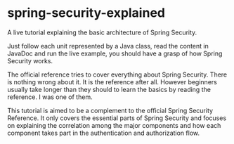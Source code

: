 # spring-security-explained
A live tutorial explaining the basic architecture of Spring Security.

Just follow each unit represented by a Java class, read the content in JavaDoc
and run the live example, you should have a grasp of how Spring Security works.

The official reference tries to cover everything about Spring Security.
There is nothing wrong about it. It is the reference after all. However beginners
usually take longer than they should to learn the basics by reading the reference.
I was one of them.

This tutorial is aimed to be a complement to the official Spring Security
Reference. It only covers the essential parts of Spring Security and focuses on
explaining the correlation among the major components and how each component takes part
in the authentication and authorization flow.

